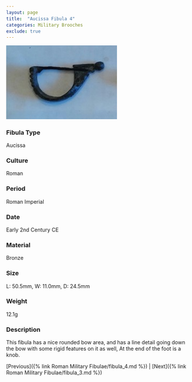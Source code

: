 ```yaml
---
layout: page
title:  "Aucissa Fibula 4"
categories: Military Brooches
exclude: true
---
```


<img src="fibula/aucissa-4.jpg" alt="photo" width= "300px">

### Fibula Type
Aucissa
### Culture
Roman
### Period
 Roman Imperial
### Date
Early 2nd Century CE
### Material
 Bronze
### Size
  L: 50.5mm, W: 11.0mm, D: 24.5mm
### Weight
 12.1g
### Description
 This fibula has a nice rounded bow area, and has a line detail going down the bow with some rigid features on it as well, At the end of the foot is a knob.

[Previous]({% link Roman Military Fibulae/fibula_4.md %}) | [Next]({% link Roman Military Fibulae/fibula_3.md %})
